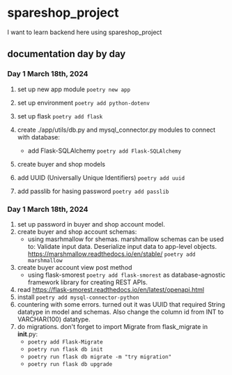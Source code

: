 # spareshop_project

I want to learn backend here using spareshop_project

## documentation day by day

### Day 1 March 18th, 2024

1. set up new app module `poetry new app`

2. set up environment `poetry add python-dotenv`
3. set up flask `poetry add flask`
4. create ./app/utils/db.py and mysql_connector.py modules to connect with database:
   - add Flask-SQLAlchemy `poetry add Flask-SQLAlchemy`
5. create buyer and shop models
6. add UUID (Universally Unique Identifiers) `poetry add uuid`
7. add passlib for hasing password `poetry add passlib`

### Day 1 March 18th, 2024

1. set up password in buyer and shop account model.
2. create buyer and shop account schemas:
   - using masrhmallow for shemas. marshmallow schemas can be used to: Validate input data. Deserialize input data to app-level objects. https://marshmallow.readthedocs.io/en/stable/ `poetry add marshmallow`
3. create buyer account view post method
   - using flask-smorest `poetry add flask-smorest` as database-agnostic framework library for creating REST APIs.
4. read https://flask-smorest.readthedocs.io/en/latest/openapi.html
5. install `poetry add mysql-connector-python`
6. countering with some errors. turned out it was UUID that required String datatype in model and schemas. Also change the column id from INT to VARCHAR(100) datatype.
7. do migrations. don't forget to import Migrate from flask_migrate in **init**.py:
   - `poetry add Flask-Migrate`
   - `poetry run flask db init`
   - `poetry run flask db migrate -m "try migration"`
   - `poetry run flask db upgrade`
